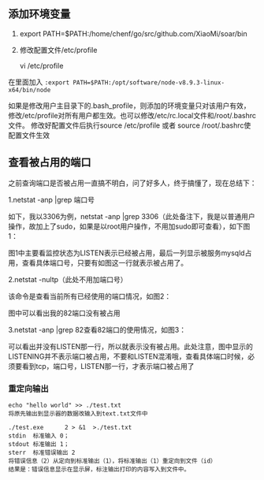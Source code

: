 ## 添加环境变量

1) export PATH=$PATH:/home/chenf/go/src/github.com/XiaoMi/soar/bin

2) 修改配置文件/etc/profile

    vi /etc/profile

在里面加入 `:export PATH=$PATH:/opt/software/node-v8.9.3-linux-x64/bin/node`

如果是修改用户主目录下的.bash_profile，则添加的环境变量只对该用户有效，修改/etc/profile对所有用户都生效。也可以修改/etc/rc.local文件和/root/.bashrc文件。
修改好配置文件后执行source /etc/profile 或者 source /root/.bashrc使配置文件生效


## 查看被占用的端口


之前查询端口是否被占用一直搞不明白，问了好多人，终于搞懂了，现在总结下：

1.netstat  -anp  |grep   端口号

如下，我以3306为例，netstat  -anp  |grep  3306（此处备注下，我是以普通用户操作，故加上了sudo，如果是以root用户操作，不用加sudo即可查看），如下图1：


图1中主要看监控状态为LISTEN表示已经被占用，最后一列显示被服务mysqld占用，查看具体端口号，只要有如图这一行就表示被占用了。

2.netstat   -nultp（此处不用加端口号）

该命令是查看当前所有已经使用的端口情况，如图2：



图中可以看出我的82端口没有被占用

3.netstat  -anp  |grep  82查看82端口的使用情况，如图3：


可以看出并没有LISTEN那一行，所以就表示没有被占用。此处注意，图中显示的LISTENING并不表示端口被占用，不要和LISTEN混淆哦，查看具体端口时候，必须要看到tcp，端口号，LISTEN那一行，才表示端口被占用了

### 重定向输出

    echo "hello world" >> ./test.txt
    将原先输出到显示器的数据改输入到text.txt文件中

    ./test.exe      2 > &1  >./test.txt
    stdin  标准输入 0；
    stdout 标准输出 1；
    sterr  标准错误输出 2
    将错误信息（2）从定向到标准输出（1），将标准输出（1）重定向到文件（id）
    结果是：错误信息显示在显示屏，标注输出打印的内容写入到文件中。